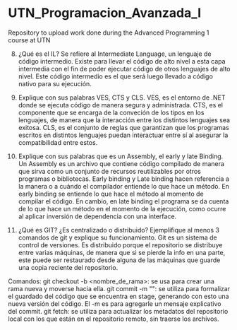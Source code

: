 # UTN_Programacion_Avanzada_I
Repository to upload work done during the Advanced Programming 1 course at UTN


8) ¿Qué es el IL?
Se refiere al Intermediate Language, un lenguaje de código intermedio. Existe para llevar el código de alto nivel a esta capa intermedia con el fin de poder ejecutar código de otros lenguajes de alto nivel.
Este código intermedio es el que será luego llevado a código nativo para su ejecución.

9) Explique con sus palabras VES, CTS y CLS.
VES, es el entorno de .NET donde se ejecuta código de manera segura y administrada.
CTS, es el componente que se encarga de la conveción de los tipos en los lenguajes, de manera que la interacción entre los distintos lenguajes sea exitosa.
CLS, es el conjunto de reglas que garantizan que los programas escritos en distintos lenguajes puedan interactuar entre sí al asegurar la compatibilidad entre estos.

10) Explique con sus palabras que es un Assembly, el early y late Binding.
Un Assembly es un archivo que contiene código compilado de manera que sirva como un conjunto de recursos reutilizables por otros programas o bibliotecas.
Early binding y Late binding hacen referencia a la manera o a cuándo el compilador entiende lo que hace un método. En early binding se entiende lo que hace el método al momento de compilar el código. En cambio, en late binding el programa se da cuenta de lo que hace un método en el momento de la ejecución, como ocurre al aplicar inversión de dependencia con una interface.

11) ¿Qué es GIT? ¿Es centralizado o distribuido? Ejemplifique al menos 3 comandos de
git y explique su funcionamiento.
Git es un sistema de control de versiones. Es distribuido porque el repositorio se distribuye entre varias máquinas, de manera que si se pierde la info en una parte, este puede ser restaurado desde alguna de las máquinas que guarde una copia reciente del repositorio.

Comandos:
git checkout -b <nombre_de_rama>: se usa para crear una rama nueva y moverse hacia ella.
git commit -m "<mensaje>": se utiliza para formalizar el guardado del código que se encuentra en stage, generando con esto una nueva versión del código. El -m es para agregarle un mensaje explicativo del commit.
git fetch: se utiliza para actualizar los metadatos del repositorio local con los que están en el repositorio remoto, sin traerse los archivos.
